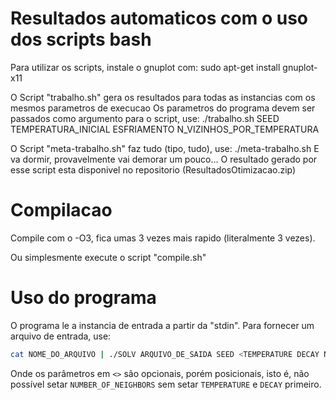 # Resultados automaticos com o uso dos scripts bash #

Para utilizar os scripts, instale o gnuplot com:
sudo apt-get install gnuplot-x11

O Script "trabalho.sh" gera os resultados para todas as instancias com os mesmos parametros de execucao
Os parametros do programa devem ser passados como argumento para o script, use:
./trabalho.sh SEED TEMPERATURA_INICIAL ESFRIAMENTO N_VIZINHOS_POR_TEMPERATURA

O Script "meta-trabalho.sh" faz tudo (tipo, tudo), use:
./meta-trabalho.sh
E va dormir, provavelmente vai demorar um pouco...
O resultado gerado por esse script esta disponivel no repositorio (ResultadosOtimizacao.zip)

# Compilacao #

Compile com o -O3, fica umas 3 vezes mais rapido (literalmente 3 vezes).

Ou simplesmente execute o script "compile.sh"

# Uso do programa #

O programa le a instancia de entrada a partir da "stdin". 
Para fornecer um arquivo de entrada, use: 

```bash
cat NOME_DO_ARQUIVO | ./SOLV ARQUIVO_DE_SAIDA SEED <TEMPERATURE DECAY NUMBER_OF_NEIGHBORS>
```

Onde os parâmetros em `<>` são opcionais, porém posicionais, isto é, não possível setar `NUMBER_OF_NEIGHBORS` sem setar `TEMPERATURE` e `DECAY` primeiro.

